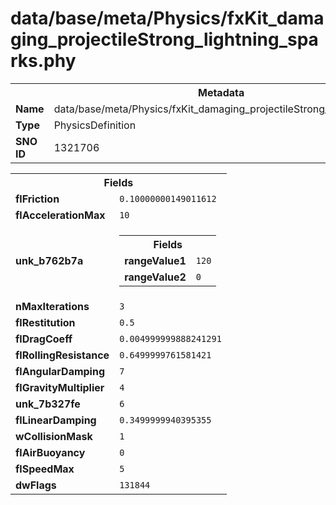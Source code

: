 <h1>data/base/meta/Physics/fxKit_damaging_projectileStrong_lightning_sparks.phy</h1><table><tr><th colspan="100%">Metadata</th></tr><tr><td><b>Name</b></td><td>data/base/meta/Physics/fxKit_damaging_projectileStrong_lightning_sparks.phy</td></tr><tr><td><b>Type</b></td><td>PhysicsDefinition</td></tr><tr><td><b>SNO ID</b></td><td>1321706</td></tr></table>

<table><tr><th colspan="100%">Fields</th></tr><tr><td><b>flFriction</b></td><td><code>0.10000000149011612</code></td></tr><tr><td><b>flAccelerationMax</b></td><td><code>10</code></td></tr><tr><td><b>unk_b762b7a</b></td><td><table><tr><th colspan="100%">Fields</th></tr><tr><td><b>rangeValue1</b></td><td><code>120</code></td></tr><tr><td><b>rangeValue2</b></td><td><code>0</code></td></tr></table>

</td></tr><tr><td><b>nMaxIterations</b></td><td><code>3</code></td></tr><tr><td><b>flRestitution</b></td><td><code>0.5</code></td></tr><tr><td><b>flDragCoeff</b></td><td><code>0.004999999888241291</code></td></tr><tr><td><b>flRollingResistance</b></td><td><code>0.6499999761581421</code></td></tr><tr><td><b>flAngularDamping</b></td><td><code>7</code></td></tr><tr><td><b>flGravityMultiplier</b></td><td><code>4</code></td></tr><tr><td><b>unk_7b327fe</b></td><td><code>6</code></td></tr><tr><td><b>flLinearDamping</b></td><td><code>0.3499999940395355</code></td></tr><tr><td><b>wCollisionMask</b></td><td><code>1</code></td></tr><tr><td><b>flAirBuoyancy</b></td><td><code>0</code></td></tr><tr><td><b>flSpeedMax</b></td><td><code>5</code></td></tr><tr><td><b>dwFlags</b></td><td><code>131844</code></td></tr></table>

